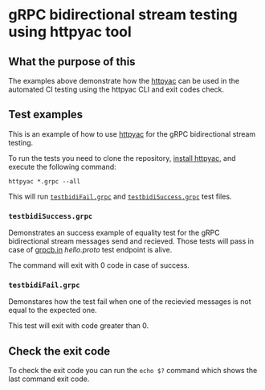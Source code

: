 # gRPC bidirectional stream testing using httpyac tool

## What the purpose of this

The examples above demonstrate how the [httpyac](https://httpyac.github.io/) can be used in the automated CI testing
using the httpyac CLI and exit codes check.

## Test examples

This is an example of how to use [httpyac](https://httpyac.github.io/) for the gRPC bidirectional stream testing.

To run the tests you need to clone the repository, [install httpyac](https://httpyac.github.io/guide/installation_cli.html), and execute the following command:

```
httpyac *.grpc --all
```

This will run [`testbidiFail.grpc`](https://github.com/geekbrother/httpyac-grpc-bidi-test/blob/main/testbidiFail.grpc) and [`testbidiSuccess.grpc`](https://github.com/geekbrother/httpyac-grpc-bidi-test/blob/main/testbidiSuccess.grpc) test files.

### `testbidiSuccess.grpc`

Demonstrates an success example of equality test for the gRPC bidirectional stream
messages send and recieved. 
Those tests will pass in case of [grpcb.in](https://github.com/moul/pb/blob/master/hello/hello.proto) 
*hello.proto* test endpoint is alive.

The command will exit with 0 code in case of success.

### `testbidiFail.grpc`

Demonstares how the test fail when one of the recievied messages is not equal to
the expected one. 

This test will exit with code greater than 0.

## Check the exit code

To check the exit code you can run the `echo $?` command which shows the last command exit code.

